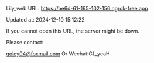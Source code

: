 Lily_web URL: https://ae6d-61-165-102-156.ngrok-free.app

Updated at: 2024-12-10 15:12:22

If you cannot open this URL, the server might be down.

Please contact: 

goley04@foxmail.com Or Wechat:GL_yeaH